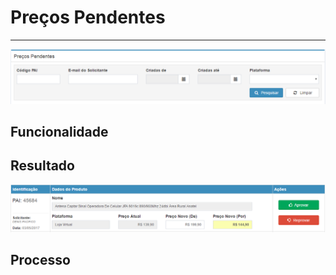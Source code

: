 # Preços Pendentes

---

![](/assets/comercialSolicitacaoPrecoPendente01.png)

## Funcionalidade

## Resultado

![](/assets/comercialSolicitacaoPrecoPendente02.png)

## Processo

